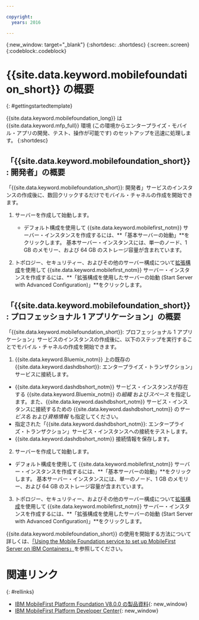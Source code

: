 ```yaml
---

copyright:
  years: 2016

---
```


{:new_window: target="_blank"}
{:shortdesc: .shortdesc}
{:screen:.screen}
{:codeblock:.codeblock}

# {{site.data.keyword.mobilefoundation_short}} の概要

{: #gettingstartedtemplate}

{{site.data.keyword.mobilefoundation_long}} は {{site.data.keyword.mfp_full}} 環境 (この環境からエンタープライズ・モバイル・アプリの開発、テスト、操作が可能です) のセットアップを迅速に処理します。
{:shortdesc}

## 「{{site.data.keyword.mobilefoundation_short}}: 開発者」の概要

「{{site.data.keyword.mobilefoundation_short}}: 開発者」サービスのインスタンスの作成後に、数回クリックするだけでモバイル・チャネルの作成を開始できます。

1.	サーバーを作成して始動します。
	*	デフォルト構成を使用して {{site.data.keyword.mobilefirst_notm}} サーバー・インスタンスを作成するには、**「基本サーバーの始動」**をクリックします。
		基本サーバー・インスタンスには、単一のノード、1 GB のメモリー、および 64 GB のストレージ容量が含まれています。

2.	トポロジー、セキュリティー、およびその他のサーバー構成について[拡張構成](c_using_mfs_p1.html#using_mfs_advanced_p1)を使用して {{site.data.keyword.mobilefirst_notm}} サーバー・インスタンスを作成するには、**「拡張構成を使用したサーバーの始動 (Start Server with Advanced Configuration)」**をクリックします。

## 「{{site.data.keyword.mobilefoundation_short}}: プロフェッショナル 1 アプリケーション」の概要

「{{site.data.keyword.mobilefoundation_short}}: プロフェッショナル 1 アプリケーション」サービスのインスタンスの作成後に、以下のステップを実行することでモバイル・チャネルの作成を開始できます。

1.  {{site.data.keyword.Bluemix_notm}} 上の既存の {{site.data.keyword.dashdbshort}}: エンタープライズ・トランザクション」サービスに接続します。
  * {{site.data.keyword.dashdbshort_notm}} サービス・インスタンスが存在する {{site.data.keyword.Bluemix_notm}} の*組織* および*スペース* を指定します。また、{{site.data.keyword.dashdbshort_notm}} サービス・インスタンスに接続するための {{site.data.keyword.dashdbshort_notm}} の*サービス名* および*資格情報* も指定してください。
  * 指定された「{{site.data.keyword.dashdbshort_notm}}:  エンタープライズ・トランザクション」サービス・インスタンスへの接続をテストします。
  * {{site.data.keyword.dashdbshort_notm}} 接続情報を保存します。

2.  サーバーを作成して始動します。
  * デフォルト構成を使用して {{site.data.keyword.mobilefirst_notm}} サーバー・インスタンスを作成するには、**「基本サーバーの始動」**をクリックします。
		基本サーバー・インスタンスには、単一のノード、1 GB のメモリー、および 64 GB のストレージ容量が含まれています。

3.  トポロジー、セキュリティー、およびその他のサーバー構成について[拡張構成](c_using_mfs_p2.html#using_mfs_advanced_p2)を使用して {{site.data.keyword.mobilefirst_notm}} サーバー・インスタンスを作成するには、**「拡張構成を使用したサーバーの始動 (Start Server with Advanced Configuration)」**をクリックします。

{{site.data.keyword.mobilefoundation_short}} の使用を開始する方法について詳しくは、[「Using the Mobile Foundation service to set up MobileFirst Server on IBM Containers」](https://mobilefirstplatform.ibmcloud.com/tutorials/en/foundation/8.0/ibm-containers/using-mobile-foundation/)を参照してください。

# 関連リンク
{: #rellinks}

*	[IBM MobileFirst Platform Foundation V8.0.0 の製品資料](https://www.ibm.com/support/knowledgecenter/SSHS8R_8.0.0/wl_welcome.html){: new_window}
*	[IBM MobileFirst Platform Developer Center](https://mobilefirstplatform.ibmcloud.com){: new_window}
